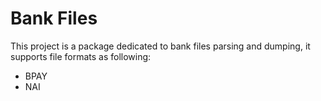 # Bank Files

This project is a package dedicated to bank files parsing and dumping, it supports file formats as following:

* BPAY
* NAI
